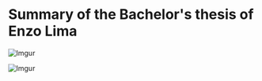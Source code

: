 # Summary of the Bachelor's thesis of Enzo Lima

![Imgur](https://i.imgur.com/mNkJggS.png)

![Imgur](https://i.imgur.com/LMcM4DB.png)
